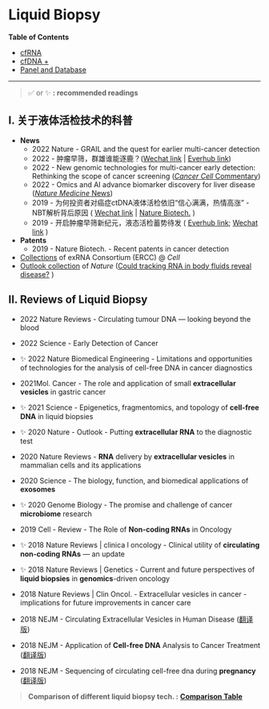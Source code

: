 # Liquid Biopsy

**Table of Contents**

* [cfRNA](cfRNA.md)
* [cfDNA +](cfDNA.md)
* [Panel and Database](panel-and-screen.md)

---

> ✅ or ✨ **: recommended readings**

##  I. 关于液体活检技术的科普

* **News**
  * 2022 Nature - GRAIL and the quest for earlier multi-cancer detection
  * 2022 - 肿瘤早筛，群雄谁能逐鹿？([Wechat link](https://mp.weixin.qq.com/s/qbjdqVSZqWsjE0jR4bzFtQ) | [Everhub link](https://www.yinxiang.com/everhub/note/86e90ab1-550a-40bf-923e-5e1b68be4b98))&#x20;
  * 2022 - New genomic technologies for multi-cancer early detection: Rethinking the scope of cancer screening ([_Cancer Cell_ Commentary](https://www.sciencedirect.com/science/article/pii/S1535610822000149?via%3Dihub))
  * 2022 - Omics and AI advance biomarker discovery for liver disease ([_Nature Medicine_ News](https://www.nature.com/articles/s41591-022-01853-9))
  * 2019 - 为何投资者对癌症ctDNA液体活检依旧“信心满满，热情高涨” - NBT解析背后原因 ( [Wechat link](https://mp.weixin.qq.com/s/XbXB8cpw1uMQMId7uIirfA) | [Nature Biotech.](https://www.nature.com/articles/d41587-019-00022-7) )
  * 2019 - 开启肿瘤早筛新纪元，液态活检蓄势待发 ( [Everhub link](https://www.yinxiang.com/everhub/note/d1062a1d-14a8-4e8c-af9b-70aa808715da); [Wechat link](https://mp.weixin.qq.com/s/I_mlH_l4ORrAZS_rv9bytQ) )
* **Patents**&#x20;
  * 2019 - Nature Biotech. - Recent patents in cancer detection&#x20;
* [Collections](https://www.cell.com/consortium/exRNA) of exRNA Consortium (ERCC) @ _Cell_
* [Outlook collection](https://www.nature.com/collections/hibdgeeijf) of _Nature_ ([Could tracking RNA in body fluids reveal disease?](https://www.nature.com/articles/d41586-020-01763-1) )





## II. Reviews of Liquid Biopsy

* 2022 Nature Reviews - Circulating tumour DNA — looking beyond the blood

* 2022 Science - Early Detection of Cancer

* ✨ 2022 Nature Biomedical Engineering - Limitations and opportunities of technologies for the analysis of cell-free DNA in cancer diagnostics

* 2021Mol. Cancer - The role and application of small **extracellular vesicles** in gastric cancer

* ✨ 2021 Science - Epigenetics, fragmentomics, and topology of **cell-free DNA** in liquid biopsies

* ✨ 2020 Nature - Outlook - Putting **extracellular RNA** to the diagnostic test

* 2020 Nature Reviews - **RNA** delivery by **extracellular vesicles** in mammalian cells and its applications

* 2020 Science - The biology, function, and biomedical applications of **exosomes**

* ✨ 2020 Genome Biology - The promise and challenge of cancer **microbiome** research

* 2019 Cell - Review - The Role of **Non-coding RNAs** in Oncology

* ✨ 2018 Nature Reviews | clinica l oncology - Clinical utility of **circulating non-coding RNAs** — an update

* ✨ 2018 Nature Reviews | Genetics - Current and future perspectives of **liquid biopsies** in **genomics**-driven oncology

* 2018 Nature Reviews | Clin Oncol. - Extracellular vesicles in cancer - implications for future improvements in cancer care

* 2018 NEJM - Circulating Extracellular Vesicles in Human Disease ([翻译版](https://www.nejmqianyan.cn/article/YXQYra1704286))

* 2018 NEJM - Application of **Cell-free DNA** Analysis to Cancer Treatment ([翻译版](https://www.nejmqianyan.cn/article/YXQYra1706174))

* 2018 NEJM - Sequencing of circulating cell-free dna during **pregnancy** ([翻译版](https://www.nejmqianyan.cn/article/YXQYra1705345))

  

> **Comparison of different liquid biopsy tech. :** [**Comparison Table**](https://cloud.tsinghua.edu.cn/d/f72ee6992a1e4ec78044/files/?p=/liquid%20biopsy%20tech%20comparison.pptx)
